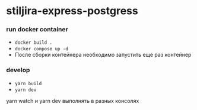 # stiljira-express-postgress

### run docker container
* `docker build .`
* `docker compose up -d`
* После сборки контейнера необходимо запустить еще раз контейнер

### develop
* `yarn build`
* `yarn dev`

yarn watch и yarn dev выполнять в разных консолях
